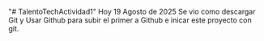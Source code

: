 "# TalentoTechActividad1" 
Hoy 19 Agosto de 2025 Se vio como descargar Git y Usar Github para subir el primer a Github e inicar este proyecto con git.
